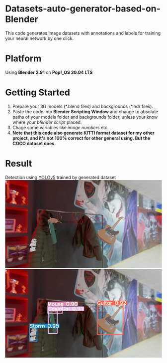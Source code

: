 # Datasets-auto-generator-based-on-Blender
This code generates image datasets with annotations and labels for training your neural network by one click.

# Platform
Using **Blender 2.91** on **Pop!\_OS 20.04 LTS**

# Getting Started
1) Prepare your 3D models (\*.blend files) and backgrounds (\*.hdr files).
2) Paste the code into **Blender Scripting Window** and change to absolute paths of your models folder and backgrounds folder, unless your know where your *blender script* placed.
3) Chage some variables like *image numbers* etc. 
4) **Note that this code also generate KITTI format dataset for my other project, and it's not 100% correct for other general using. But the COCO dataset does.**

# Result
Detection using [YOLOv5](https://github.com/ultralytics/yolov5) trained by generated dataset
![image](https://github.com/Siidej/Datasets-auto-generator-based-on-Blender/blob/main/imgForIntro/test.png) 
![image](https://github.com/Siidej/Datasets-auto-generator-based-on-Blender/blob/main/imgForIntro/res.png)
